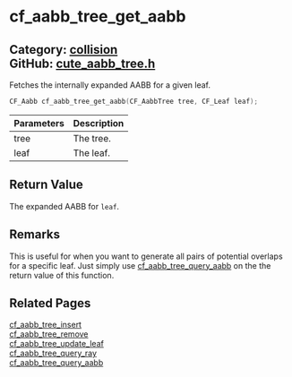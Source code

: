 [//]: # (This file is automatically generated by Cute Framework's docs parser.)
[//]: # (Do not edit this file by hand!)
[//]: # (See: https://github.com/RandyGaul/cute_framework/blob/master/samples/docs_parser.cpp)
[](../header.md ':include')

# cf_aabb_tree_get_aabb

Category: [collision](/api_reference?id=collision)  
GitHub: [cute_aabb_tree.h](https://github.com/RandyGaul/cute_framework/blob/master/include/cute_aabb_tree.h)  
---

Fetches the internally expanded AABB for a given leaf.

```cpp
CF_Aabb cf_aabb_tree_get_aabb(CF_AabbTree tree, CF_Leaf leaf);
```

Parameters | Description
--- | ---
tree | The tree.
leaf | The leaf.

## Return Value

The expanded AABB for `leaf`.

## Remarks

This is useful for when you want to generate all pairs of potential overlaps for a specific leaf. Just simply use [cf_aabb_tree_query_aabb](/collision/cf_aabb_tree_query_aabb.md)
  on the the return value of this function.

## Related Pages

[cf_aabb_tree_insert](/collision/cf_aabb_tree_insert.md)  
[cf_aabb_tree_remove](/collision/cf_aabb_tree_remove.md)  
[cf_aabb_tree_update_leaf](/collision/cf_aabb_tree_update_leaf.md)  
[cf_aabb_tree_query_ray](/collision/cf_aabb_tree_query_ray.md)  
[cf_aabb_tree_query_aabb](/collision/cf_aabb_tree_query_aabb.md)  
